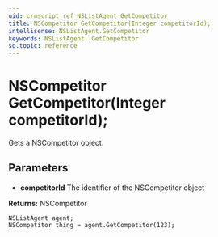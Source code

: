 ```yaml
---
uid: crmscript_ref_NSListAgent_GetCompetitor
title: NSCompetitor GetCompetitor(Integer competitorId);
intellisense: NSListAgent.GetCompetitor
keywords: NSListAgent, GetCompetitor
so.topic: reference
---
```


# NSCompetitor GetCompetitor(Integer competitorId);

Gets a NSCompetitor object.

## Parameters

* **competitorId** The identifier of the NSCompetitor object

**Returns:** NSCompetitor

```crmscript
NSListAgent agent;
NSCompetitor thing = agent.GetCompetitor(123);
```

